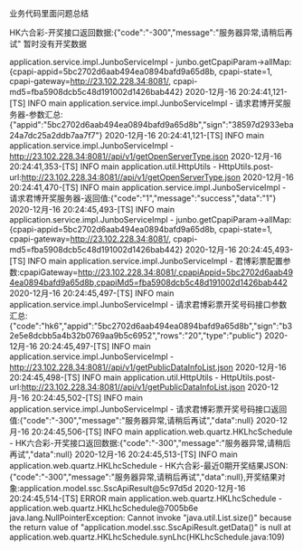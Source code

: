 业务代码里面问题总结


 HK六合彩-开奖接口返回数据:{"code":"-300","message":"服务器异常,请稍后再试"
暂时没有开奖数据


application.service.impl.JunboServiceImpl - junbo.getCpapiParam->allMap:{cpapi-appid=5bc2702d6aab494ea0894bafd9a65d8b, cpapi-state=1, cpapi-gateway=http://23.102.228.34:8081/, cpapi-md5=fba5908dcb5c48d191002d1426bab442}
2020-12月-16 20:24:41,121-[TS] INFO main application.service.impl.JunboServiceImpl - 请求君博开奖服务器-参数汇总:{"appid":"5bc2702d6aab494ea0894bafd9a65d8b","sign":"38597d2933eba24a7dc25a2ddb7aa7f7"}
2020-12月-16 20:24:41,121-[TS] INFO main application.service.impl.JunboServiceImpl - http://23.102.228.34:8081//api/v1/getOpenServerType.json
2020-12月-16 20:24:41,353-[TS] INFO main application.util.HttpUtils - HttpUtils.post-url:http://23.102.228.34:8081//api/v1/getOpenServerType.json
2020-12月-16 20:24:41,470-[TS] INFO main application.service.impl.JunboServiceImpl - 请求君博开奖服务器-返回值:{"code":"1","message":"success","data":"1"}
2020-12月-16 20:24:45,493-[TS] INFO main application.service.impl.JunboServiceImpl - junbo.getCpapiParam->allMap:{cpapi-appid=5bc2702d6aab494ea0894bafd9a65d8b, cpapi-state=1, cpapi-gateway=http://23.102.228.34:8081/, cpapi-md5=fba5908dcb5c48d191002d1426bab442}
2020-12月-16 20:24:45,493-[TS] INFO main application.service.impl.JunboServiceImpl - 君博彩票配置参数:cpapiGateway=http://23.102.228.34:8081/,cpapiAppid=5bc2702d6aab494ea0894bafd9a65d8b,cpapiMd5=fba5908dcb5c48d191002d1426bab442
2020-12月-16 20:24:45,497-[TS] INFO main application.service.impl.JunboServiceImpl - 请求君博彩票开奖号码接口参数汇总:{"code":"hk6","appid":"5bc2702d6aab494ea0894bafd9a65d8b","sign":"b32e5e8dcbb5a4b32b0769aa9b5c6952","rows":"20","type":"public"}
2020-12月-16 20:24:45,497-[TS] INFO main application.service.impl.JunboServiceImpl - http://23.102.228.34:8081//api/v1/getPublicDataInfoList.json
2020-12月-16 20:24:45,498-[TS] INFO main application.util.HttpUtils - HttpUtils.post-url:http://23.102.228.34:8081//api/v1/getPublicDataInfoList.json
2020-12月-16 20:24:45,502-[TS] INFO main application.service.impl.JunboServiceImpl - 请求君博彩票开奖号码接口返回值:{"code":"-300","message":"服务器异常,请稍后再试","data":null}
2020-12月-16 20:24:45,506-[TS] INFO main application.web.quartz.HKLhcSchedule - HK六合彩-开奖接口返回数据:{"code":"-300","message":"服务器异常,请稍后再试","data":null}
2020-12月-16 20:24:45,513-[TS] INFO main application.web.quartz.HKLhcSchedule - HK六合彩-最近0期开奖结果JSON:{"code":"-300","message":"服务器异常,请稍后再试","data":null},开奖结果对象:application.model.ssc.SscApiResult@5c97d5d
2020-12月-16 20:24:45,514-[TS] ERROR main application.web.quartz.HKLhcSchedule - application.web.quartz.HKLhcSchedule@7005b6e
java.lang.NullPointerException: Cannot invoke "java.util.List.size()" because the return value of "application.model.ssc.SscApiResult.getData()" is null
	at application.web.quartz.HKLhcSchedule.synLhc(HKLhcSchedule.java:109)
